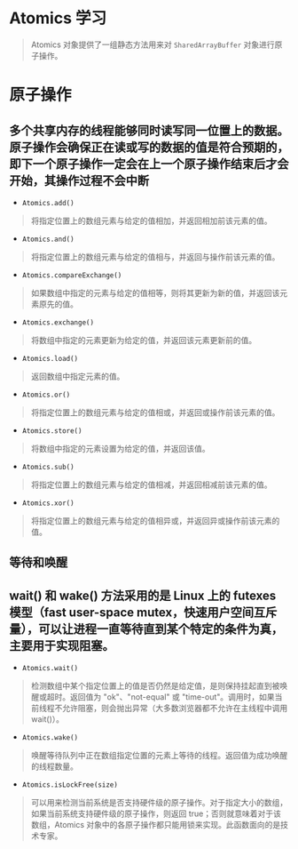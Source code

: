 # Atomics 学习
> Atomics 对象提供了一组静态方法用来对 `SharedArrayBuffer` 对象进行原子操作。

# 原子操作
多个共享内存的线程能够同时读写同一位置上的数据。原子操作会确保正在读或写的数据的值是符合预期的，即下一个原子操作一定会在上一个原子操作结束后才会开始，其操作过程不会中断
---
* `Atomics.add()`
> 将指定位置上的数组元素与给定的值相加，并返回相加前该元素的值。
* `Atomics.and()`
> 将指定位置上的数组元素与给定的值相与，并返回与操作前该元素的值。
* `Atomics.compareExchange()`
> 如果数组中指定的元素与给定的值相等，则将其更新为新的值，并返回该元素原先的值。
* `Atomics.exchange()`
> 将数组中指定的元素更新为给定的值，并返回该元素更新前的值。
* `Atomics.load()`
> 返回数组中指定元素的值。
* `Atomics.or()`
> 将指定位置上的数组元素与给定的值相或，并返回或操作前该元素的值。
* `Atomics.store()`
> 将数组中指定的元素设置为给定的值，并返回该值。
* `Atomics.sub()`
> 将指定位置上的数组元素与给定的值相减，并返回相减前该元素的值。
* `Atomics.xor()`
> 将指定位置上的数组元素与给定的值相异或，并返回异或操作前该元素的值。

## 等待和唤醒
wait() 和 wake() 方法采用的是 Linux 上的 futexes 模型（fast user-space mutex，快速用户空间互斥量），可以让进程一直等待直到某个特定的条件为真，主要用于实现阻塞。
---

* `Atomics.wait()`
> 检测数组中某个指定位置上的值是否仍然是给定值，是则保持挂起直到被唤醒或超时。返回值为 "ok"、"not-equal" 或 "time-out"。调用时，如果当前线程不允许阻塞，则会抛出异常（大多数浏览器都不允许在主线程中调用 wait()）。
* `Atomics.wake()`
> 唤醒等待队列中正在数组指定位置的元素上等待的线程。返回值为成功唤醒的线程数量。
* `Atomics.isLockFree(size)`
> 可以用来检测当前系统是否支持硬件级的原子操作。对于指定大小的数组，如果当前系统支持硬件级的原子操作，则返回 true；否则就意味着对于该数组，Atomics 对象中的各原子操作都只能用锁来实现。此函数面向的是技术专家。